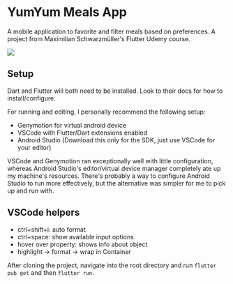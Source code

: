 # YumYum Meals App

A mobile application to favorite and filter meals based on preferences. A project from Maximilian Schwarzmüller's Flutter Udemy course.

![](./demo_gif/yumyum_demo.gif)

## Setup

Dart and Flutter will both need to be installed. Look to their docs for how to install/configure.

For running and editing, I personally recommend the following setup:
* Genymotion for virtual android device
* VSCode with Flutter/Dart extensions enabled
* Android Studio (Download this only for the SDK, just use VSCode for your editor)

VSCode and Genymotion ran exceptionally well with little configuration, whereas Android Studio's editor/virtual device manager completely ate up my machine's resources. There's probably a way to configure Android Studio to run more effectively, but the alternative was simpler for me to pick up and run with.

## VSCode helpers
* ctrl+shift+i: auto format
* ctrl+space: show available input options
* hover over property: shows info about object
* highlight -> format -> wrap in Container

After cloning the project, navigate into the root directory and run `flutter pub get` and then `flutter run`.
